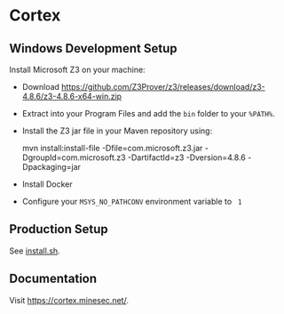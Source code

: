 # Cortex

## Windows Development Setup

Install Microsoft Z3 on your machine:
- Download https://github.com/Z3Prover/z3/releases/download/z3-4.8.6/z3-4.8.6-x64-win.zip
- Extract into your Program Files and add the `bin` folder to your `%PATH%`.
- Install the Z3 jar file in your Maven repository using:

    
    mvn install:install-file -Dfile=com.microsoft.z3.jar -DgroupId=com.microsoft.z3 -DartifactId=z3 -Dversion=4.8.6 -Dpackaging=jar

- Install Docker
- Configure your `MSYS_NO_PATHCONV` environment variable to ` 1`

## Production Setup

See [install.sh](./install.sh).

## Documentation

Visit https://cortex.minesec.net/.
